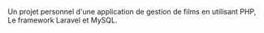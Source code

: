 
Un projet personnel d'une application de gestion de films en utilisant PHP, Le framework Laravel et MySQL.